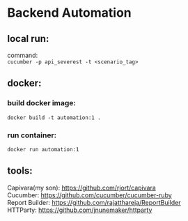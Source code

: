 # Backend Automation

## local run:

command:
<br />
`cucumber -p api_severest -t <scenario_tag>`

## docker:

### build docker image:

`docker build -t automation:1 .`

### run container:

`docker run automation:1`

## tools:

Capivara(my son): https://github.com/rjort/capivara
<br />
Cucumber: https://github.com/cucumber/cucumber-ruby
<br />
Report Builder: https://github.com/rajatthareja/ReportBuilder
<br />
HTTParty: https://github.com/jnunemaker/httparty
